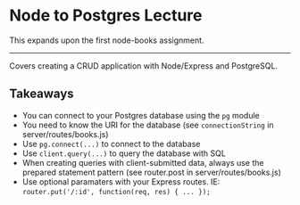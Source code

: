 # Node to Postgres Lecture

This expands upon the first node-books assignment.

---

Covers creating a CRUD application with Node/Express and PostgreSQL.

## Takeaways

* You can connect to your Postgres database using the `pg` module
* You need to know the URI for the database (see `connectionString` in server/routes/books.js)
* Use `pg.connect(...)` to connect to the database
* Use `client.query(...)` to query the database with SQL
* When creating queries with client-submitted data, always use the prepared statement pattern (see router.post in server/routes/books.js)
* Use optional paramaters with your Express routes. IE: `router.put('/:id', function(req, res) { ... });`

